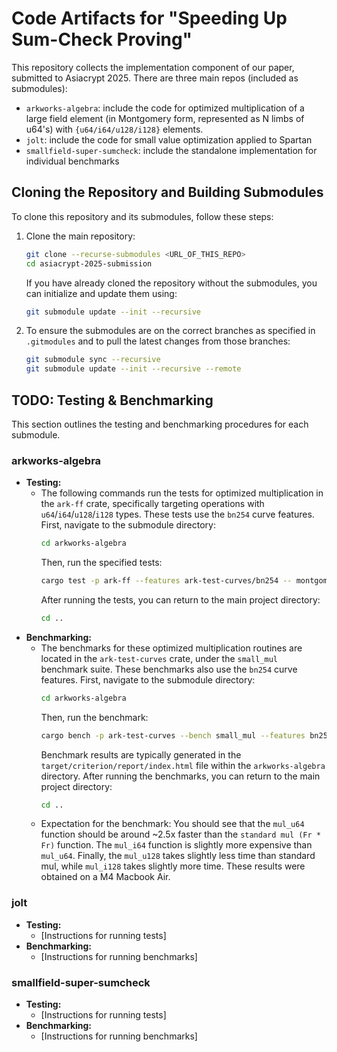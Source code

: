 # Code Artifacts for "Speeding Up Sum-Check Proving"

This repository collects the implementation component of our paper, submitted to Asiacrypt 2025. There are three main repos (included as submodules):

- `arkworks-algebra`: include the code for optimized multiplication of a large field element (in Montgomery form, represented as N limbs of u64's) with `{u64/i64/u128/i128}` elements.
- `jolt`: include the code for small value optimization applied to Spartan
- `smallfield-super-sumcheck`: include the standalone implementation for individual benchmarks

## Cloning the Repository and Building Submodules

To clone this repository and its submodules, follow these steps:

1.  Clone the main repository:
    ```bash
    git clone --recurse-submodules <URL_OF_THIS_REPO>
    cd asiacrypt-2025-submission
    ```
    If you have already cloned the repository without the submodules, you can initialize and update them using:
    ```bash
    git submodule update --init --recursive
    ```

2.  To ensure the submodules are on the correct branches as specified in `.gitmodules` and to pull the latest changes from those branches:
    ```bash
    git submodule sync --recursive
    git submodule update --init --recursive --remote
    ```

## TODO: Testing & Benchmarking

This section outlines the testing and benchmarking procedures for each submodule.

### arkworks-algebra

-   **Testing:**
    -   The following commands run the tests for optimized multiplication in the `ark-ff` crate, specifically targeting operations with `u64`/`i64`/`u128`/`i128` types. These tests use the `bn254` curve features.
        First, navigate to the submodule directory:
        ```bash
        cd arkworks-algebra
        ```
        Then, run the specified tests:
        ```bash
        cargo test -p ark-ff --features ark-test-curves/bn254 -- montgomery_backend::test::test_mul_u64_random montgomery_backend::test::test_mul_i64_random montgomery_backend::test::test_mul_u128_random montgomery_backend::test::test_mul_i128_random
        ```
        After running the tests, you can return to the main project directory:
        ```bash
        cd ..
        ```
-   **Benchmarking:**
    -   The benchmarks for these optimized multiplication routines are located in the `ark-test-curves` crate, under the `small_mul` benchmark suite. These benchmarks also use the `bn254` curve features.
        First, navigate to the submodule directory:
        ```bash
        cd arkworks-algebra
        ```
        Then, run the benchmark:
        ```bash
        cargo bench -p ark-test-curves --bench small_mul --features bn254
        ```
        Benchmark results are typically generated in the `target/criterion/report/index.html` file within the `arkworks-algebra` directory.
        After running the benchmarks, you can return to the main project directory:
        ```bash
        cd ..
        ```
    - Expectation for the benchmark: You should see that the `mul_u64` function should be around ~2.5x faster than the `standard mul (Fr * Fr)` function. The `mul_i64` function is slightly more expensive than `mul_u64`. Finally, the `mul_u128` takes slightly less time than standard mul, while `mul_i128` takes slightly more time. These results were obtained on a M4 Macbook Air.

### jolt

-   **Testing:**
    -   [Instructions for running tests]
-   **Benchmarking:**
    -   [Instructions for running benchmarks]

### smallfield-super-sumcheck

-   **Testing:**
    -   [Instructions for running tests]
-   **Benchmarking:**
    -   [Instructions for running benchmarks]
